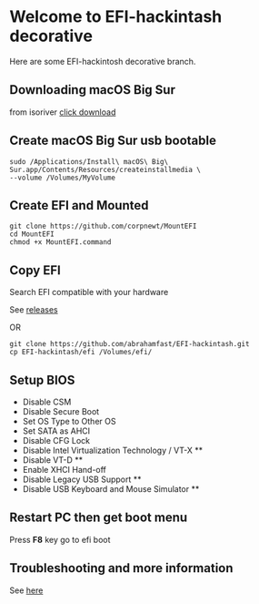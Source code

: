 # Welcome to EFI-hackintash decorative
Here are some EFI-hackintosh decorative branch.


##  Downloading macOS Big Sur

from isoriver [click download](https://isoriver.com/download-your-file-now/?url=https://archive.org/download/macOS.11.BigSur/macOS.11.BigSur.dmg)

## Create macOS **Big Sur** usb bootable
```
sudo /Applications/Install\ macOS\ Big\ Sur.app/Contents/Resources/createinstallmedia \
--volume /Volumes/MyVolume
```


## Create EFI and Mounted

```
git clone https://github.com/corpnewt/MountEFI
cd MountEFI
chmod +x MountEFI.command
```

## Copy EFI 

Search EFI compatible with your hardware

See [releases](https://github.com/abrahamfast/EFI-hackintash-decorative/releases)

OR

```
git clone https://github.com/abrahamfast/EFI-hackintash.git
cp EFI-hackintash/efi /Volumes/efi/
```

## Setup BIOS

 - Disable CSM
 - Disable Secure Boot
 - Set OS Type to Other OS
 - Set SATA as AHCI
 - Disable CFG Lock
 - Disable Intel Virtualization Technology / VT-X **
 - Disable VT-D **
 - Enable XHCI Hand-off
 - Disable Legacy USB Support **
 - Disable USB Keyboard and Mouse Simulator **

## Restart PC then get boot menu
Press **F8** key go to efi boot


## Troubleshooting and more information
See [here](https://dortania.github.io/troubleshooting/)
